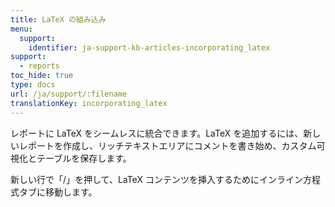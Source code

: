 ```yaml
---
title: LaTeX の組み込み
menu:
  support:
    identifier: ja-support-kb-articles-incorporating_latex
support:
  - reports
toc_hide: true
type: docs
url: /ja/support/:filename
translationKey: incorporating_latex
---
```

レポートに LaTeX をシームレスに統合できます。LaTeX を追加するには、新しいレポートを作成し、リッチテキストエリアにコメントを書き始め、カスタム可視化とテーブルを保存します。

新しい行で「/」を押して、LaTeX コンテンツを挿入するためにインライン方程式タブに移動します。